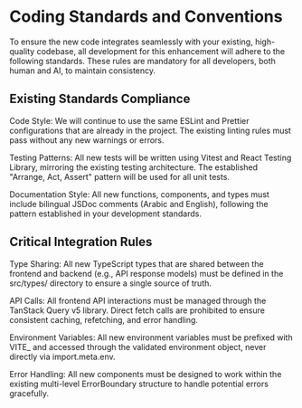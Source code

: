# Coding Standards and Conventions

To ensure the new code integrates seamlessly with your existing, high-quality codebase, all development for this enhancement will adhere to the following standards. These rules are mandatory for all developers, both human and AI, to maintain consistency.

## Existing Standards Compliance

Code Style: We will continue to use the same ESLint and Prettier configurations that are already in the project. The existing linting rules must pass without any new warnings or errors.

Testing Patterns: All new tests will be written using Vitest and React Testing Library, mirroring the existing testing architecture. The established "Arrange, Act, Assert" pattern will be used for all unit tests.

Documentation Style: All new functions, components, and types must include bilingual JSDoc comments (Arabic and English), following the pattern established in your development standards.

## Critical Integration Rules

Type Sharing: All new TypeScript types that are shared between the frontend and backend (e.g., API response models) must be defined in the src/types/ directory to ensure a single source of truth.

API Calls: All frontend API interactions must be managed through the TanStack Query v5 library. Direct fetch calls are prohibited to ensure consistent caching, refetching, and error handling.

Environment Variables: All new environment variables must be prefixed with VITE_ and accessed through the validated environment object, never directly via import.meta.env.

Error Handling: All new components must be designed to work within the existing multi-level ErrorBoundary structure to handle potential errors gracefully.
